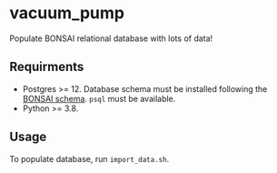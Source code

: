 # vacuum_pump

Populate BONSAI relational database with lots of data!

## Requirments

* Postgres >= 12. Database schema must be installed following the [BONSAI schema](https://github.com/BONSAMURAIS/schema). `psql` must be available.
* Python >= 3.8.

## Usage

To populate database, run `import_data.sh`.
